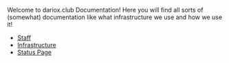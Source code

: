 Welcome to dariox.club Documentation! Here you will find all sorts of (somewhat) documentation like what infrastructure we use and how we use it!

- [Staff](Staff.md)
- [Infrastructure](Infrastructure.md)
- [Status Page](https://status.dariox.club)
